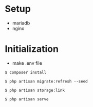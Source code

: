 # Setup 
- mariadb
- nginx
# Initialization
- make .env file

```
$ composer install

$ php artisan migrate:refresh --seed

$ php artisan storage:link

$ php artisan serve

```
